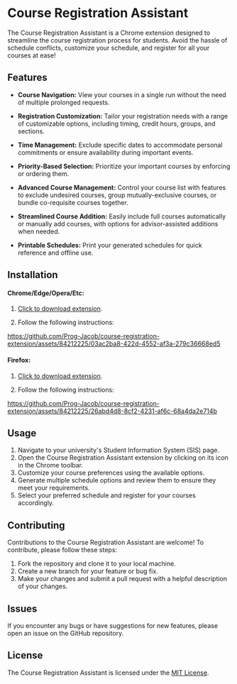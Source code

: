 # Course Registration Assistant

The Course Registration Assistant is a Chrome extension designed to streamline the course registration process for students. Avoid the hassle of schedule conflicts, customize your schedule, and register for all your courses at ease!

## Features

- **Course Navigation:** View your courses in a single run without the need of multiple prolonged requests.

- **Registration Customization:** Tailor your registration needs with a range of customizable options, including timing, credit hours, groups, and sections.

- **Time Management:** Exclude specific dates to accommodate personal commitments or ensure availability during important events.

- **Priority-Based Selection:** Prioritize your important courses by enforcing or ordering them.

- **Advanced Course Management:** Control your course list with features to exclude undesired courses, group mutually-exclusive courses, or bundle co-requisite courses together.

- **Streamlined Course Addition:** Easily include full courses automatically or manually add courses, with options for advisor-assisted additions when needed.

- **Printable Schedules:** Print your generated schedules for quick reference and offline use.

## Installation

#### Chrome/Edge/Opera/Etc:

1. [Click to download extension](https://raw.githubusercontent.com/Prog-Jacob/course-registration-extension/master/download/course_registration_assistant-1.2.1.zip).

2. Follow the following instructions:

https://github.com/Prog-Jacob/course-registration-extension/assets/84212225/03ac2ba8-422d-4552-af3a-279c36668ed5

#### Firefox:

1. [Click to download extension](https://raw.githubusercontent.com/Prog-Jacob/course-registration-extension/master/download/course_registration_assistant-1.2.1.xpi).

2. Follow the following instructions:

https://github.com/Prog-Jacob/course-registration-extension/assets/84212225/26abd4d8-8cf2-4231-af6c-68a4da2e714b

## Usage

1. Navigate to your university's Student Information System (SIS) page.
2. Open the Course Registration Assistant extension by clicking on its icon in the Chrome toolbar.
3. Customize your course preferences using the available options.
4. Generate multiple schedule options and review them to ensure they meet your requirements.
5. Select your preferred schedule and register for your courses accordingly.

## Contributing

Contributions to the Course Registration Assistant are welcome! To contribute, please follow these steps:

1. Fork the repository and clone it to your local machine.
2. Create a new branch for your feature or bug fix.
3. Make your changes and submit a pull request with a helpful description of your changes.

## Issues

If you encounter any bugs or have suggestions for new features, please open an issue on the GitHub repository.

## License

The Course Registration Assistant is licensed under the [MIT License](./LICENSE).
